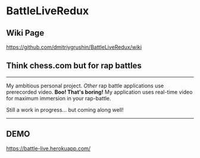 # BattleLiveRedux

## Wiki Page
https://github.com/dmitriygrushin/BattleLiveRedux/wiki

## Think chess.com but for rap battles
--------------------
My ambitious personal project. 
*Other* rap battle applications use prerecorded video. **Boo! That's boring!**
My application uses real-time video for maximum immersion in your rap-battle.

Still a work in progress... but coming along well!

--------------------
## DEMO 
https://battle-live.herokuapp.com/


